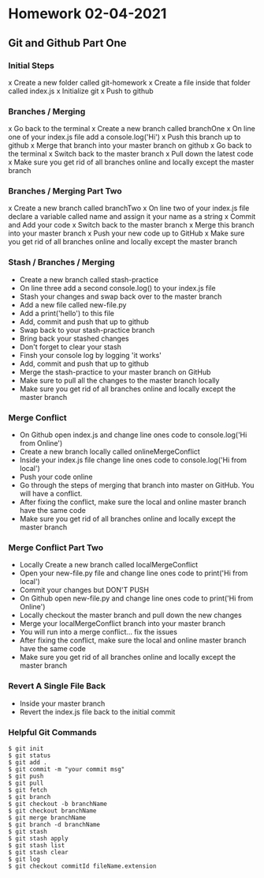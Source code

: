 # Homework 02-04-2021

## Git and Github Part One

### Initial Steps

x Create a new folder called git-homework
x Create a file inside that folder called index.js
x Initialize git
x Push to github

### Branches / Merging

x Go back to the terminal
x Create a new branch called branchOne
x On line one of your index.js file add a console.log('Hi')
x Push this branch up to github
x Merge that branch into your master branch on github
x Go back to the terminal
x Switch back to the master branch
x Pull down the latest code
x Make sure you get rid of all branches online and locally except the master branch

### Branches / Merging Part Two

x Create a new branch called branchTwo
x On line two of your index.js file declare a variable called name and assign it your name as a string
x Commit and Add your code
x Switch back to the master branch
x Merge this branch into your master branch
x Push your new code up to GitHub
x Make sure you get rid of all branches online and locally except the master branch

### Stash / Branches / Merging

- Create a new branch called stash-practice
- On line three add a second console.log() to your index.js file
- Stash your changes and swap back over to the master branch
- Add a new file called new-file.py
- Add a print('hello') to this file
- Add, commit and push that up to github
- Swap back to your stash-practice branch
- Bring back your stashed changes
- Don't forget to clear your stash
- Finsh your console log by logging 'it works'
- Add, commit and push that up to github
- Merge the stash-practice to your master branch on GitHub
- Make sure to pull all the changes to the master branch locally
- Make sure you get rid of all branches online and locally except the master branch

### Merge Conflict

- On Github open index.js and change line ones code to console.log('Hi from Online')
- Create a new branch locally called onlineMergeConflict
- Inside your index.js file change line ones code to console.log('Hi from local')
- Push your code online
- Go through the steps of merging that branch into master on GitHub. You will have a conflict.
- After fixing the conflict, make sure the local and online master branch have the same code
- Make sure you get rid of all branches online and locally except the master branch

### Merge Conflict Part Two

- Locally Create a new branch called localMergeConflict
- Open your new-file.py file and change line ones code to print('Hi from local')
- Commit your changes but DON'T PUSH
- On Github open new-file.py and change line ones code to print('Hi from Online')
- Locally checkout the master branch and pull down the new changes
- Merge your localMergeConflict branch into your master branch
- You will run into a merge conflict... fix the issues
- After fixing the conflict, make sure the local and online master branch have the same code
- Make sure you get rid of all branches online and locally except the master branch

### Revert A Single File Back

- Inside your master branch
- Revert the index.js file back to the initial commit

### Helpful Git Commands

```
$ git init
$ git status
$ git add .
$ git commit -m "your commit msg"
$ git push
$ git pull
$ git fetch
$ git branch
$ git checkout -b branchName
$ git checkout branchName
$ git merge branchName
$ git branch -d branchName
$ git stash
$ git stash apply
$ git stash list
$ git stash clear
$ git log
$ git checkout commitId fileName.extension
```
